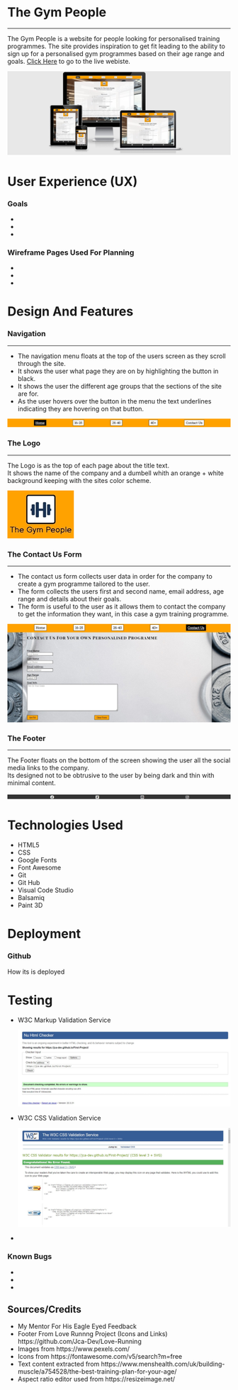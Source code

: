 <h1>The Gym People</h1>
<hr>
The Gym People is a website for people looking for personalised training programmes. The site provides inspiration to get fit leading to the ability to sign up for a personalised gym programmes based on their age range and goals. <a href="https://jca-dev.github.io/First-Project/" target="_blank" rel="noopener" aria-label="Visit The Gym Group page (opens in a new tab)">Click Here</a> to go to the live webiste.


![Responsive site test](/assets/images/responsive.jpg)

<h1>User Experience (UX)</h1>
<h3>Goals</h3>
<ul>
    <li></li>
    <li></li>
    <li></li>
    
</ul>


<h3>Wireframe Pages Used For Planning</h3>
<ul>
    <li></li>
    <li></li>
    <li></li>
    
</ul>

<h1>Design And Features</h1>
<h3>Navigation</h3>
<hr>
<ul>
    <li>The navigation menu floats at the top of the users screen as they scroll through the site.</li>
    <li>It shows the user what page they are on by highlighting the button in black.</li>
    <li>It shows the user the different age groups that the sections of the site are for.</li> 
    <li>As the user hovers over the button in the menu the text underlines indicating they are hovering on that button.</li>
</ul>

![Navigation Menu](/assets/images/nav.jpg)

<h3>The Logo</h3>
<hr>
The Logo is as the top of each page about the title text. 
<br>
It shows the name of the company and a dumbell whith an orange + white background keeping with the sites color scheme.

![Logo on the page](/assets/images/logo.jpg)

<h3>The Contact Us Form</h3>
<hr>
   <ul>
       <li>The contact us form collects user data in order for the company to create a gym programme tailored to the user.</li>
       <li>The form collects the users first and second name, email address, age range and details about their goals.</li>
       <li>The form is useful to the user as it allows them to contact the company to get the information they want, in this case a gym training programme.</li>
   </ul>

![Contact Form](/assets/images/contact-form.jpg)

<h3>The Footer</h3>
<hr>
The Footer floats on the bottom of the screen showing the user all the social media links to the company.
<br>
Its designed not to be obtrusive to the user by being dark and thin with minimal content.

![Footer](/assets/images/footer.jpg)

<h1>Technologies Used</h1>
<ul>
    <li>HTML5</li>
    <li>CSS</li>
    <li>Google Fonts</li>
    <li>Font Awesome</li>
    <li>Git</li>
    <li>Git Hub</li>
    <li>Visual Code Studio</li>
    <li>Balsamiq</li>
    <li>Paint 3D</li>
</ul>

<h1>Deployment</h1>
<h3>Github</h3>
    <p>
    How its is deployed
    </p>

<h1>Testing</h1>
<ul>
    <li>W3C Markup Validation Service</li>

![Footer](/assets/images/html_validation.jpg)
    <li>W3C CSS Validation Service</li>

![Footer](/assets/images/css_validation.jpg)
    <li></li>
    
</ul>
<h3>Known Bugs</h3>
<ul>
    <li></li>
    <li></li>
    <li></li>
    
</ul>

<h2>Sources/Credits</h2>
<ul>
    <li>My Mentor For His Eagle Eyed Feedback</li>
    <li>Footer From Love Runnng Project (Icons and Links) https://github.com/Jca-Dev/Love-Running</li>
    <li>Images from https://www.pexels.com/</li>
    <li>Icons from https://fontawesome.com/v5/search?m=free</li>
    <li>Text content extracted from https://www.menshealth.com/uk/building-muscle/a754528/the-best-training-plan-for-your-age/</li>
    <li>Aspect ratio editor used from https://resizeimage.net/</li>